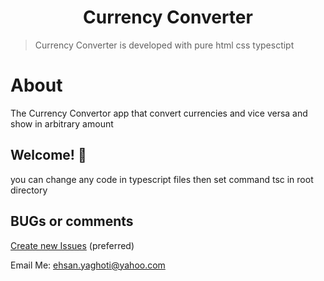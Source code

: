 <h1 align="center">
   Currency Converter
</h1>

> Currency Converter is developed with pure html css typesctipt

# About

The Currency Convertor app that convert currencies and vice versa and show in arbitrary amount

## Welcome! 👋

you can change any code in typescript files then set command tsc in root directory

## BUGs or comments

[Create new Issues](https://github.com/ehsanYaghoti/Weblog/issues) (preferred)

Email Me: ehsan.yaghoti@yahoo.com
